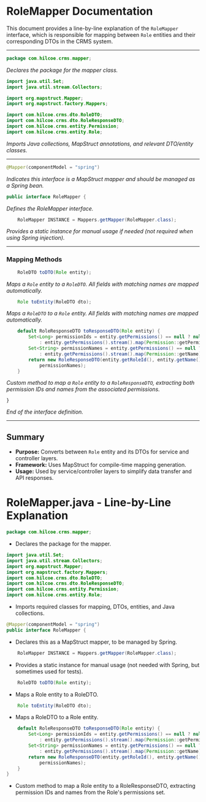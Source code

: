 # RoleMapper Documentation

This document provides a line-by-line explanation of the `RoleMapper` interface, which is responsible for mapping between `Role` entities and their corresponding DTOs in the CRMS system.

---

```java
package com.hilcoe.crms.mapper;
```
*Declares the package for the mapper class.*

```java
import java.util.Set;
import java.util.stream.Collectors;

import org.mapstruct.Mapper;
import org.mapstruct.factory.Mappers;

import com.hilcoe.crms.dto.RoleDTO;
import com.hilcoe.crms.dto.RoleResponseDTO;
import com.hilcoe.crms.entity.Permission;
import com.hilcoe.crms.entity.Role;
```
*Imports Java collections, MapStruct annotations, and relevant DTO/entity classes.*

---

```java
@Mapper(componentModel = "spring")
```
*Indicates this interface is a MapStruct mapper and should be managed as a Spring bean.*

```java
public interface RoleMapper {
```
*Defines the RoleMapper interface.*

```java
    RoleMapper INSTANCE = Mappers.getMapper(RoleMapper.class);
```
*Provides a static instance for manual usage if needed (not required when using Spring injection).* 

---

### Mapping Methods

```java
    RoleDTO toDTO(Role entity);
```
*Maps a `Role` entity to a `RoleDTO`. All fields with matching names are mapped automatically.*

```java
    Role toEntity(RoleDTO dto);
```
*Maps a `RoleDTO` to a `Role` entity. All fields with matching names are mapped automatically.*

```java
    default RoleResponseDTO toResponseDTO(Role entity) {
        Set<Long> permissionIds = entity.getPermissions() == null ? null
            : entity.getPermissions().stream().map(Permission::getPermissionId).collect(Collectors.toSet());
        Set<String> permissionNames = entity.getPermissions() == null ? null
            : entity.getPermissions().stream().map(Permission::getName).collect(Collectors.toSet());
        return new RoleResponseDTO(entity.getRoleId(), entity.getName(), entity.getDescription(), permissionIds,
            permissionNames);
    }
```
*Custom method to map a `Role` entity to a `RoleResponseDTO`, extracting both permission IDs and names from the associated permissions.*

```
}
```
*End of the interface definition.*

---

## Summary
- **Purpose:** Converts between `Role` entity and its DTOs for service and controller layers.
- **Framework:** Uses MapStruct for compile-time mapping generation.
- **Usage:** Used by service/controller layers to simplify data transfer and API responses.

# RoleMapper.java - Line-by-Line Explanation

```java
package com.hilcoe.crms.mapper;
```
- Declares the package for the mapper.

```java
import java.util.Set;
import java.util.stream.Collectors;
import org.mapstruct.Mapper;
import org.mapstruct.factory.Mappers;
import com.hilcoe.crms.dto.RoleDTO;
import com.hilcoe.crms.dto.RoleResponseDTO;
import com.hilcoe.crms.entity.Permission;
import com.hilcoe.crms.entity.Role;
```
- Imports required classes for mapping, DTOs, entities, and Java collections.

```java
@Mapper(componentModel = "spring")
public interface RoleMapper {
```
- Declares this as a MapStruct mapper, to be managed by Spring.

```java
    RoleMapper INSTANCE = Mappers.getMapper(RoleMapper.class);
```
- Provides a static instance for manual usage (not needed with Spring, but sometimes used for tests).

```java
    RoleDTO toDTO(Role entity);
```
- Maps a Role entity to a RoleDTO.

```java
    Role toEntity(RoleDTO dto);
```
- Maps a RoleDTO to a Role entity.

```java
    default RoleResponseDTO toResponseDTO(Role entity) {
        Set<Long> permissionIds = entity.getPermissions() == null ? null
            : entity.getPermissions().stream().map(Permission::getPermissionId).collect(Collectors.toSet());
        Set<String> permissionNames = entity.getPermissions() == null ? null
            : entity.getPermissions().stream().map(Permission::getName).collect(Collectors.toSet());
        return new RoleResponseDTO(entity.getRoleId(), entity.getName(), entity.getDescription(), permissionIds,
            permissionNames);
    }
}
```
- Custom method to map a Role entity to a RoleResponseDTO, extracting permission IDs and names from the Role's permissions set.